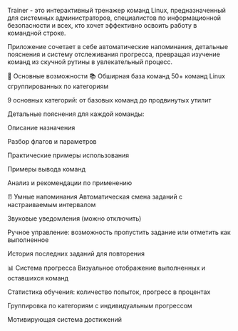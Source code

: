 Trainer - это интерактивный тренажер команд Linux, предназначенный для системных администраторов, специалистов по информационной безопасности и всех, кто хочет эффективно освоить работу в командной строке.

Приложение сочетает в себе автоматические напоминания, детальные пояснения и систему отслеживания прогресса, превращая изучение команд из скучной рутины в увлекательный процесс.

🎯 Основные возможности
📚 Обширная база команд
50+ команд Linux сгруппированных по категориям

9 основных категорий: от базовых команд до продвинутых утилит

Детальные пояснения для каждой команды:

Описание назначения

Разбор флагов и параметров

Практические примеры использования

Примеры вывода команд

Анализ и рекомендации по применению

⏰ Умные напоминания
Автоматическая смена заданий с настраиваемым интервалом

Звуковые уведомления (можно отключить)

Ручное управление: возможность пропустить задание или отметить как выполненное

История последних заданий для повторения

📊 Система прогресса
Визуальное отображение выполненных и оставшихся команд

Статистика обучения: количество попыток, прогресс в процентах

Группировка по категориям с индивидуальным прогрессом

Мотивирующая система достижений
